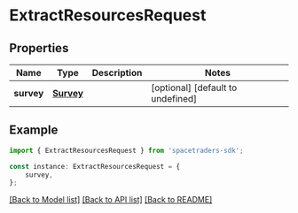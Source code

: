# ExtractResourcesRequest


## Properties

Name | Type | Description | Notes
------------ | ------------- | ------------- | -------------
**survey** | [**Survey**](Survey.md) |  | [optional] [default to undefined]

## Example

```typescript
import { ExtractResourcesRequest } from 'spacetraders-sdk';

const instance: ExtractResourcesRequest = {
    survey,
};
```

[[Back to Model list]](../README.md#documentation-for-models) [[Back to API list]](../README.md#documentation-for-api-endpoints) [[Back to README]](../README.md)
